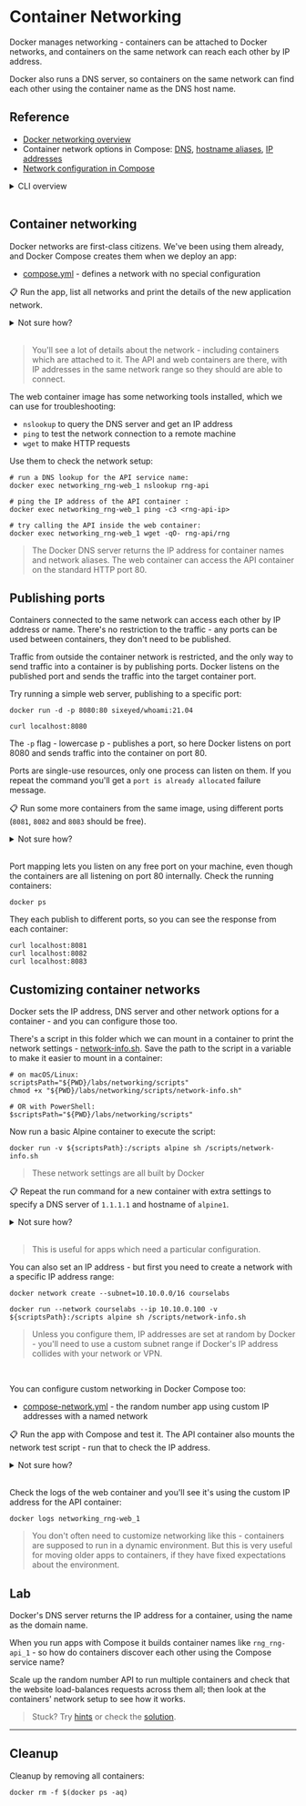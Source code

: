 # Container Networking

Docker manages networking - containers can be attached to Docker networks, and containers on the same network can reach each other by IP address.

Docker also runs a DNS server, so containers on the same network can find each other using the container name as the DNS host name.

## Reference

- [Docker networking overview](https://docs.docker.com/network/)
- Container network options in Compose: [DNS](https://docs.docker.com/compose/compose-file/compose-file-v3/#dns), [hostname aliases](https://docs.docker.com/compose/compose-file/compose-file-v3/#aliases), [IP addresses](https://docs.docker.com/compose/compose-file/compose-file-v3/#ipv4_address-ipv6_address)
- [Network configuration in Compose](https://docs.docker.com/compose/compose-file/compose-file-v3/#network-configuration-reference)

<details>
  <summary>CLI overview</summary>

Networks are separate objects, which you can manage from the Docker CLI:

```
docker network --help

docker network ls
```

> Docker uses a [plugin model for networking](https://docs.docker.com/engine/extend/plugins_network/), so containers can be modelled to fit with different physical network architectures.

</details><br/>


## Container networking

Docker networks are first-class citizens. We've been using them already, and Docker Compose creates them when we deploy an app:

- [compose.yml](./compose.yml) - defines a network with no special configuration

📋 Run the app, list all networks and print the details of the new application network.

<details>
  <summary>Not sure how?</summary>

```
docker-compose -f labs/networking/compose.yml up -d

# networks are a top-level object in the Docker CLI:
docker network ls

# compose adds the project name as a prefix to the network name:
docker network inspect networking_app-net
```

</details><br/>

> You'll see a lot of details about the network - including containers which are attached to it. The API and web containers are there, with IP addresses in the same network range so they should are able to connect.

The web container image has some networking tools installed, which we can use for troubleshooting:

- `nslookup` to query the DNS server and get an IP address
- `ping` to test the network connection to a remote machine
- `wget` to make HTTP requests

Use them to check the network setup:

```
# run a DNS lookup for the API service name:
docker exec networking_rng-web_1 nslookup rng-api

# ping the IP address of the API container :
docker exec networking_rng-web_1 ping -c3 <rng-api-ip>

# try calling the API inside the web container:
docker exec networking_rng-web_1 wget -qO- rng-api/rng
```

> The Docker DNS server returns the IP address for container names and network aliases. The web container can access the API container on the standard HTTP port 80.

## Publishing ports

Containers connected to the same network can access each other by IP address or name. There's no restriction to the traffic - any ports can be used between containers, they don't need to be published.

Traffic from outside the container network is restricted, and the only way to send traffic into a container is by publishing ports. Docker listens on the published port and sends the traffic into the target container port.

Try running a simple web server, publishing to a specific port:

```
docker run -d -p 8080:80 sixeyed/whoami:21.04

curl localhost:8080
```

The `-p` flag - lowercase p - publishes a port, so here Docker listens on port 8080 and sends traffic into the container on port 80.

Ports are single-use resources, only one process can listen on them. If you repeat the command you'll get a `port is already allocated` failure message.

📋 Run some more containers from the same image, using different ports (`8081`, `8082` and `8083` should be free).

<details>
  <summary>Not sure how?</summary>

```
docker run -d -p 8081:80 sixeyed/whoami:21.04
docker run -d -p 8082:80 sixeyed/whoami:21.04
docker run -d -p 8083:80 sixeyed/whoami:21.04
```

</details><br/>

Port mapping lets you listen on any free port on your machine, even though the containers are all listening on port 80 internally. Check the running containers: 

```
docker ps
```

They each publish to different ports, so you can see the response from each container:

```
curl localhost:8081
curl localhost:8082
curl localhost:8083
```


## Customizing container networks

Docker sets the IP address, DNS server and other network options for a container - and you can configure those too.

There's a script in this folder which we can mount in a container to print the network settings - [network-info.sh](./scripts/network-info.sh). Save the path to the script in a variable to make it easier to mount in a container:

```
# on macOS/Linux:
scriptsPath="${PWD}/labs/networking/scripts"
chmod +x "${PWD}/labs/networking/scripts/network-info.sh"

# OR with PowerShell:
$scriptsPath="${PWD}/labs/networking/scripts"
```

Now run a basic Alpine container to execute the script:

```
docker run -v ${scriptsPath}:/scripts alpine sh /scripts/network-info.sh
```

> These network settings are all built by Docker

📋 Repeat the run command for a new container with extra settings to specify a DNS server of `1.1.1.1` and hostname of `alpine1`.

<details>
  <summary>Not sure how?</summary>

```
docker run --dns 1.1.1.1 --hostname alpine1 -v ${scriptsPath}:/scripts alpine sh /scripts/network-info.sh
```

</details><br/>

> This is useful for apps which need a particular configuration.

You can also set an IP address - but first you need to create a network with a specific IP address range: 

```
docker network create --subnet=10.10.0.0/16 courselabs

docker run --network courselabs --ip 10.10.0.100 -v ${scriptsPath}:/scripts alpine sh /scripts/network-info.sh
```

> Unless you configure them, IP addresses are set at random by Docker - you'll need to use a custom subnet range if Docker's IP address collides with your network or VPN.

</details><br/>

You can configure custom networking in Docker Compose too:

- [compose-network.yml](./compose-network.yml) - the random number app using custom IP addresses with a named network

📋 Run the app with Compose and test it. The API container also mounts the network test script - run that to check the IP address.

<details>
  <summary>Not sure how?</summary>

```
# update the app:
docker-compose -f labs/networking/compose-network.yml up -d

# try it out at http://localhost:8090

# print the container's network details:
docker exec networking_rng-api_1 sh /scripts/network-info.sh
```

</details><br/>

Check the logs of the web container and you'll see it's using the custom IP address for the API container:

```
docker logs networking_rng-web_1
```

> You don't often need to customize networking like this - containers are supposed to run in a dynamic environment. But this is very useful for moving older apps to containers, if they have fixed expectations about the environment.

## Lab 

Docker's DNS server returns the IP address for a container, using the  name as the domain name. 

When you run apps with Compose it builds container names like `rng_rng-api_1` - so how do containers discover each other using the Compose service name?

Scale up the random number API to run multiple containers and check that the website load-balances requests across them all; then look at the containers' network setup to see how it works.

> Stuck? Try [hints](hints.md) or check the [solution](solution.md).

___
## Cleanup

Cleanup by removing all containers:

```
docker rm -f $(docker ps -aq)
```